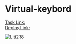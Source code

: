 # Virtual-keybord #    
[Task Link:](https://github.com/rolling-scopes-school/tasks/blob/master/tasks/virtual-keyboard/virtual-keyboard-en.md)    
[Deploy Link:](https://weranika.github.io/Virtual-keybord/)    

![Llti2R8](https://user-images.githubusercontent.com/61847249/191861507-776fbda0-aa9c-492e-a628-038ed33393c2.png)    
